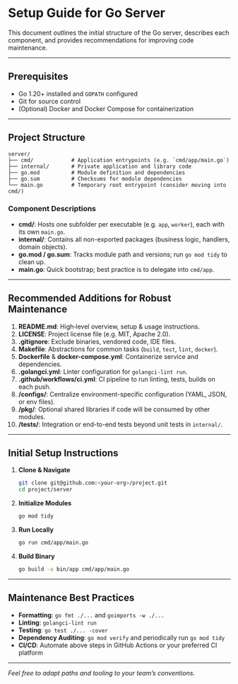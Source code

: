 # Setup Guide for Go Server

This document outlines the initial structure of the Go server, describes each component, and provides recommendations for improving code maintenance.

---

## Prerequisites

* Go 1.20+ installed and `GOPATH` configured
* Git for source control
* (Optional) Docker and Docker Compose for containerization

---

## Project Structure

```
server/
├── cmd/            # Application entrypoints (e.g. `cmd/app/main.go`)
├── internal/       # Private application and library code
├── go.mod          # Module definition and dependencies
├── go.sum          # Checksums for module dependencies
└── main.go         # Temporary root entrypoint (consider moving into cmd/)
```

### Component Descriptions

* **cmd/**: Hosts one subfolder per executable (e.g. `app`, `worker`), each with its own `main.go`.
* **internal/**: Contains all non-exported packages (business logic, handlers, domain objects).
* **go.mod / go.sum**: Tracks module path and versions; run `go mod tidy` to clean up.
* **main.go**: Quick bootstrap; best practice is to delegate into `cmd/app`.

---

## Recommended Additions for Robust Maintenance

1. **README.md**: High‑level overview, setup & usage instructions.
2. **LICENSE**: Project license file (e.g. MIT, Apache 2.0).
3. **.gitignore**: Exclude binaries, vendored code, IDE files.
4. **Makefile**: Abstractions for common tasks (`build`, `test`, `lint`, `docker`).
5. **Dockerfile** & **docker-compose.yml**: Containerize service and dependencies.
6. **.golangci.yml**: Linter configuration for `golangci-lint run`.
7. **.github/workflows/ci.yml**: CI pipeline to run linting, tests, builds on each push.
8. **/configs/**: Centralize environment-specific configuration (YAML, JSON, or env files).
9. **/pkg/**: Optional shared libraries if code will be consumed by other modules.
10. **/tests/**: Integration or end-to-end tests beyond unit tests in `internal/`.

---

## Initial Setup Instructions

1. **Clone & Navigate**

   ```bash
   git clone git@github.com:<your-org>/project.git
   cd project/server
   ```
2. **Initialize Modules**

   ```bash
   go mod tidy
   ```
3. **Run Locally**

   ```bash
   go run cmd/app/main.go
   ```
4. **Build Binary**

   ```bash
   go build -o bin/app cmd/app/main.go
   ```

---

## Maintenance Best Practices

* **Formatting**: `go fmt ./...` and `goimports -w ./...`
* **Linting**: `golangci-lint run`
* **Testing**: `go test ./... -cover`
* **Dependency Auditing**: `go mod verify` and periodically run `go mod tidy`
* **CI/CD**: Automate above steps in GitHub Actions or your preferred CI platform

---

*Feel free to adapt paths and tooling to your team’s conventions.*
